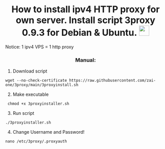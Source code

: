 <h1 align="center">How to install ipv4 HTTP proxy for own server. Install script 3proxy 0.9.3 for Debian & Ubuntu. <img src="https://github.com/blackcater/blackcater/raw/main/images/Hi.gif" height="32"/></h1>
Notice: 1 ipv4 VPS = 1 http proxy
<h3 align="center">Manual:</h3>

1. Download script

```
wget --no-check-certificate https://raw.githubusercontent.com/zai-one/3proxy/main/3proxyinstall.sh
```

2. Make executable
```
 chmod +x 3proxyinstaller.sh
```
3. Run script
```
./3proxyinstaller.sh
```
4. Change Username and Password!
```
nano /etc/3proxy/.proxyauth
```
